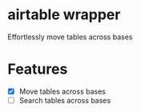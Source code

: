 # airtable wrapper

Effortlessly move tables across bases

# Features

- [x] Move tables across bases
- [ ] Search tables across bases
